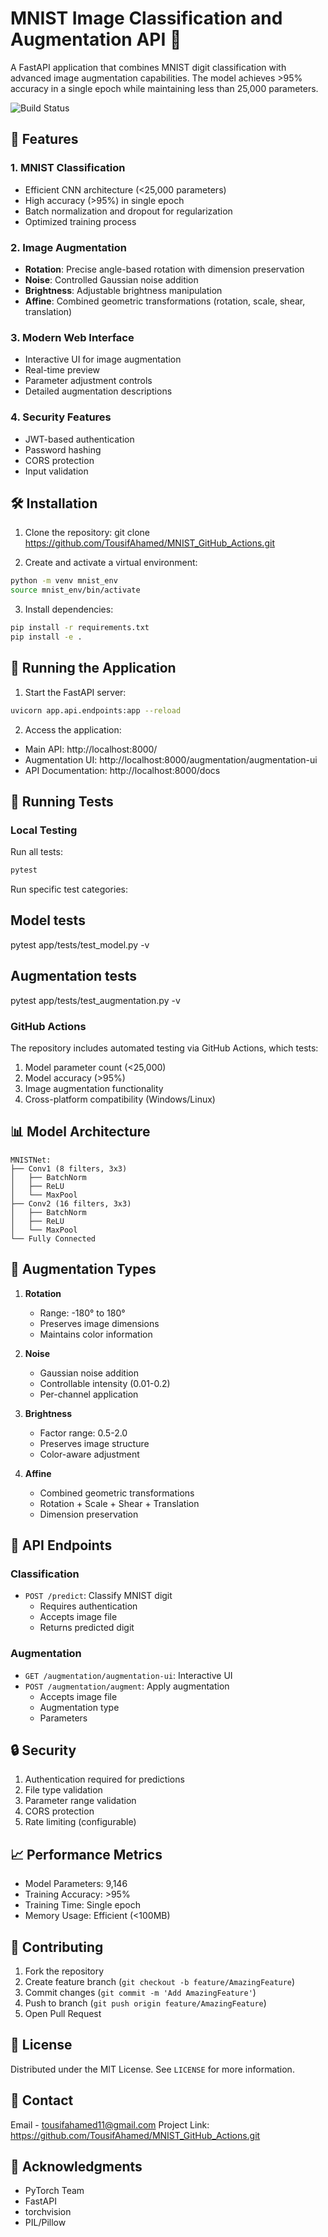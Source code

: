 # MNIST Image Classification and Augmentation API 🚀

A FastAPI application that combines MNIST digit classification with advanced image augmentation capabilities. The model achieves >95% accuracy in a single epoch while maintaining less than 25,000 parameters.

![Build Status](https://img.shields.io/badge/build-passing-brightgreen.svg)


## 🌟 Features

### 1. MNIST Classification
- Efficient CNN architecture (<25,000 parameters)
- High accuracy (>95%) in single epoch
- Batch normalization and dropout for regularization
- Optimized training process

### 2. Image Augmentation
- **Rotation**: Precise angle-based rotation with dimension preservation
- **Noise**: Controlled Gaussian noise addition
- **Brightness**: Adjustable brightness manipulation
- **Affine**: Combined geometric transformations (rotation, scale, shear, translation)

### 3. Modern Web Interface
- Interactive UI for image augmentation
- Real-time preview
- Parameter adjustment controls
- Detailed augmentation descriptions

### 4. Security Features
- JWT-based authentication
- Password hashing
- CORS protection
- Input validation

## 🛠️ Installation

1. Clone the repository: 
git clone https://github.com/TousifAhamed/MNIST_GitHub_Actions.git


2. Create and activate a virtual environment:
```bash
python -m venv mnist_env
source mnist_env/bin/activate
```

3. Install dependencies:
```bash
pip install -r requirements.txt
pip install -e .
```

## 🚀 Running the Application

1. Start the FastAPI server:
```bash
uvicorn app.api.endpoints:app --reload
```

2. Access the application:
- Main API: http://localhost:8000/
- Augmentation UI: http://localhost:8000/augmentation/augmentation-ui
- API Documentation: http://localhost:8000/docs

## 🧪 Running Tests

### Local Testing

Run all tests:
```bash
pytest
```

Run specific test categories:

## Model tests
pytest app/tests/test_model.py -v
## Augmentation tests
pytest app/tests/test_augmentation.py -v


### GitHub Actions

The repository includes automated testing via GitHub Actions, which tests:
1. Model parameter count (<25,000)
2. Model accuracy (>95%)
3. Image augmentation functionality
4. Cross-platform compatibility (Windows/Linux)

## 📊 Model Architecture
```
MNISTNet:
├── Conv1 (8 filters, 3x3)
│   ├── BatchNorm
│   ├── ReLU
│   └── MaxPool
├── Conv2 (16 filters, 3x3)
│   ├── BatchNorm
│   ├── ReLU
│   └── MaxPool
└── Fully Connected
```

## 🎨 Augmentation Types

1. **Rotation**
   - Range: -180° to 180°
   - Preserves image dimensions
   - Maintains color information

2. **Noise**
   - Gaussian noise addition
   - Controllable intensity (0.01-0.2)
   - Per-channel application

3. **Brightness**
   - Factor range: 0.5-2.0
   - Preserves image structure
   - Color-aware adjustment

4. **Affine**
   - Combined geometric transformations
   - Rotation + Scale + Shear + Translation
   - Dimension preservation

## 🔧 API Endpoints

### Classification
- `POST /predict`: Classify MNIST digit
  - Requires authentication
  - Accepts image file
  - Returns predicted digit

### Augmentation
- `GET /augmentation/augmentation-ui`: Interactive UI
- `POST /augmentation/augment`: Apply augmentation
  - Accepts image file
  - Augmentation type
  - Parameters

## 🔒 Security

1. Authentication required for predictions
2. File type validation
3. Parameter range validation
4. CORS protection
5. Rate limiting (configurable)

## 📈 Performance Metrics

- Model Parameters: 9,146
- Training Accuracy: >95%
- Training Time: Single epoch
- Memory Usage: Efficient (<100MB)

## 🤝 Contributing

1. Fork the repository
2. Create feature branch (`git checkout -b feature/AmazingFeature`)
3. Commit changes (`git commit -m 'Add AmazingFeature'`)
4. Push to branch (`git push origin feature/AmazingFeature`)
5. Open Pull Request

## 📝 License

Distributed under the MIT License. See `LICENSE` for more information.

## 📧 Contact

Email - tousifahamed11@gmail.com
Project Link: https://github.com/TousifAhamed/MNIST_GitHub_Actions.git

## 🙏 Acknowledgments

- PyTorch Team
- FastAPI
- torchvision
- PIL/Pillow
